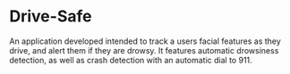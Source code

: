 # Drive-Safe
An application developed intended to track a users facial features as they drive, and alert them if they are drowsy. It features automatic drowsiness detection, as well as crash detection with an automatic dial to 911. 
